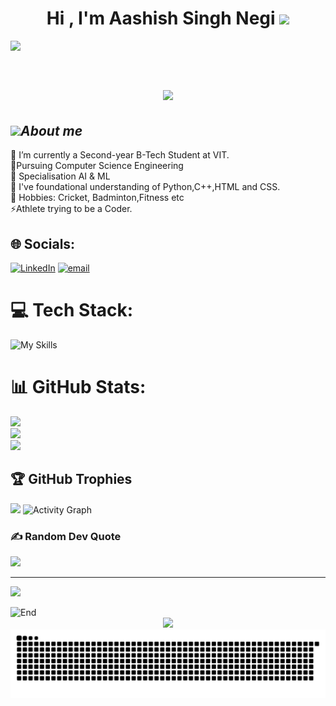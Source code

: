 
<h1 align="center"><b>Hi ,  I'm Aashish Singh Negi </b><img src="https://media.giphy.com/media/hvRJCLFzcasrR4ia7z/giphy.gif" width="35"></h1>

<img src="https://user-images.githubusercontent.com/73097560/115834477-dbab4500-a447-11eb-908a-139a6edaec5c.gif"><br><br>

<p align="center" style="font-size: 30px;">
  <a href="https://github.com/DenverCoder1/readme-typing-svg">
    <img src="https://readme-typing-svg.herokuapp.com?font=Verdana&color=cyan&size=50&center=true&vCenter=true&width=1200&height=100&lines=Welcome+to+My+Github+Profile!!;Explore+🔎+and+Collaborate+with+me+⚙">
  </a>
</p>

###

## <img src="https://media2.giphy.com/media/QssGEmpkyEOhBCb7e1/giphy.gif?cid=ecf05e47a0n3gi1bfqntqmob8g9aid1oyj2wr3ds3mg700bl&rid=giphy.gif" width ="25">*About me*



🔭 I’m currently a Second-year B-Tech Student at VIT. <br>👯Pursuing Computer Science Engineering <br>🤝 Specialisation AI & ML <br>🌱 I've foundational understanding of Python,C++,HTML and CSS.<br>💬 Hobbies: Cricket, Badminton,Fitness etc <br>⚡Athlete trying to be a Coder. 


## 🌐 Socials:
[![LinkedIn](https://img.shields.io/badge/LinkedIn-%230077B5.svg?logo=linkedin&logoColor=white)](https://linkedin.com/in/aashish-singh-negi-029531333) [![email](https://img.shields.io/badge/Email-D14836?logo=gmail&logoColor=white)](mailto:aashishsinghnegi0408@gmail.com) 

# 💻 Tech Stack:
![My Skills](https://skillicons.dev/icons?i=py,html,cpp)
# 📊 GitHub Stats:
![](https://github-readme-stats.vercel.app/api?username=Aashish187&theme=dark&hide_border=false&include_all_commits=false&count_private=false)<br/>
![](https://nirzak-streak-stats.vercel.app/?user=Aashish187&theme=dark&hide_border=false)<br/>
![](https://github-readme-stats.vercel.app/api/top-langs/?username=Aashish187&theme=dark&hide_border=false&include_all_commits=false&count_private=false&layout=compact)

## 🏆 GitHub Trophies
![](https://github-profile-trophy.vercel.app/?username=Aashish187&theme=solarized-dark&no-frame=false&no-bg=false&margin-w=4)
![Activity Graph](https://github-readme-activity-graph.vercel.app/graph?username=Aashish187&theme=react-dark&hide_border=true)
### ✍️ Random Dev Quote
![](https://quotes-github-readme.vercel.app/api?type=horizontal&theme=radical)

---
[![](https://visitcount.itsvg.in/api?id=Aashish187&icon=0&color=0)](https://visitcount.itsvg.in)


<img src="./Resources/Dynamic_bar.gif" width="1000" height="10" alt="End">

<!-- [![](https://visitcount.itsvg.in/api?id=Aashish187&icon=5&color=1)](https://visitcount.itsvg.in) -->
<div align="center">
  <img src="https://profile-counter.glitch.me/Aashish187/count.svg?" start="1000" />
</div> 

<div align="center">
  <picture>
    <source media="(prefers-color-scheme: dark)" srcset="https://raw.githubusercontent.com/Aashish187/Aashish187/output/github-snake-dark.svg" />
    <source media="(prefers-color-scheme: light)" srcset="https://raw.githubusercontent.com/Aashish187/Aashish187/output/github-snake.svg" />
    <img alt="github-snake" src="https://raw.githubusercontent.com/Aashish187/Aashish187/output/github-snake.svg" />
  </picture>
<br>
</div> 
